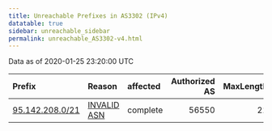 ```yaml
---
title: Unreachable Prefixes in AS3302 (IPv4)
datatable: true
sidebar: unreachable_sidebar
permalink: unreachable_AS3302-v4.html
---
```


Data as of 2020-01-25 23:20:00 UTC


<div class="datatable-begin"></div>

| Prefix                                                   | Reason                                                                                                | affected   |   Authorized AS |   MaxLength | Anchor                                         |   unreachable /24s |
|:---------------------------------------------------------|:------------------------------------------------------------------------------------------------------|:-----------|----------------:|------------:|:-----------------------------------------------|-------------------:|
| [95.142.208.0/21](https://stat.ripe.net/95.142.208.0/21) | [INVALID ASN](https://rpki-validator.ripe.net/announcement-preview?asn=AS3302&prefix=95.142.208.0/21) | complete   |           56550 |          21 | [RIPE](unreachable_RIPE_NCC_RPKI_Root-v4.html) |                  8 |

<div class="datatable-end"></div>